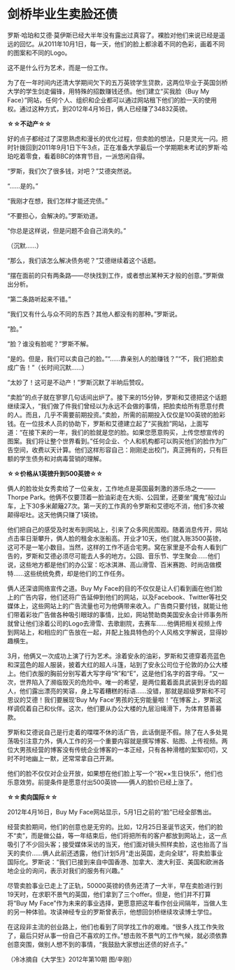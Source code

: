 # 剑桥毕业生卖脸还债

罗斯·哈珀和艾德·莫伊斯已经大半年没有露出过真容了。裸脸对他们来说已经是遥远的回忆。从2011年10月1日，每一天，他们的脸上都涂着不同的色彩，画着不同的图案和不同的Logo。

这不是什么行为艺术，而是一份工作。

为了在一年时间内还清大学期间欠下的五万英镑学生贷款，这两位毕业于英国剑桥大学的学生剑走偏锋，用特殊的招数赚钱还债。他们建立“买我脸（Buy My Face）”网站，任何个人、组织和企业都可以通过网站租下他们的脸一天的使用权。通过这种方式，到2012年4月16日，俩人已经赚了34832英镑。

**☆☆不动产☆☆**

好的点子都经过了深思熟虑和漫长的优化过程，但卖脸的想法，只是灵光一闪。把时针拨回到2011年9月1日下午3点，正在准备大学最后一个学期期末考试的罗斯·哈珀吃着零食，看着BBC的体育节目，一派悠闲自得。

“罗斯，我们欠了很多钱，对吧？”艾德突然说。

“……是的。”

“我刚才在想，我们怎样才能还完债。”

“不要担心，会解决的。”罗斯劝道。

“你总是这样说，但是问题不会自己消失的。”

（沉默……）

“那么，我们该怎么解决债务呢？”艾德继续着这个话题。

“摆在面前的只有两条路——尽快找到工作，或者想出某种天才般的创意。”罗斯做出分析。

“第二条路听起来不错。”

“我们又有什么与众不同的东西？其他人都没有的那种。”罗斯说。

“脸。”

“脸？谁没有脸呢？”罗斯不解。

“是的。但是，我们可以卖自己的脸。”“……靠亲别人的脸赚钱？”“不，我们把脸卖成广告！”（长时间沉默……）

“太妙了！这可是不动产！”罗斯沉默了半晌后赞叹。

“卖脸”的点子就在寥寥几句话间出炉了。接下来的15分钟，罗斯和艾德把这个话题继续深入，“我们做了件我们曾经以为永远不会做的事情，把脸卖给所有愿意付费的人。而且，几乎不需要前期投资。”卖脸，所需的前期投入仅仅是100英镑的脸彩钱。在一位技术人员的协助下，罗斯和艾德建立起了“买我脸”网站，上面写道：“在接下来的一年，我们的脸就是您的脸。如果您愿意购买，上传您想宣传的图案。我们将让整个世界看到。”任何企业、个人和机构都可以购买他们的脸作为广告空间，收费以天计算。他们这样形容自己：刚刚走出校门，真正拥有的，只有巨额的学生债务和对病毒营销的理解。

**☆☆价格从1英镑升到500英镑☆☆**

俩人的脸妆处女秀卖给了一位亲友，工作地点是英国最刺激的游乐场之一——Thorpe Park。他俩不仅要顶着一脸油彩走在大街、公园里，还要坐“魔鬼”般过山车，上下30多米颠簸27次。第一天的工作真的令罗斯和艾德吃不消，他们多次被颠得呕吐。这天他俩只赚了1英镑。

他们把自己的感受及时发布到网站上，引来了众多网民围观。随着消息传开，网站点击率日渐攀升，俩人脸的租金水涨船高。开业才10天，他们就入账3500英镑，这可不是一笔小数目。当然，这样的工作不适合宅男。窝在家里是不会有人看到广告的，罗斯和艾德必须尽可能去人多的地方。公园、音乐节、学生聚会……他们说，这些地方都是他们的办公室：吃冰淇淋、高山滑雪、百米赛跑、时尚店做模特……这些统统免费，却是他们的工作任务。

俩人还深谙网络宣传之道。Buy My Face的目的不仅仅是让人们看到画在他们脸上的广告内容，他们还将广告延伸到他们的网站，以及Facebook、Twitter等社交媒体上，这些网站上的广告流量也可为他俩带来收入。广告商只要付钱，就能让他们带着彩妆广告做各种吸引眼球的事情，比如，网站赞助商美国安永会计师事务所就曾让他们涂着公司的Logo去滑雪、去歌剧院，去赛车……他俩把相关视频上传到网站上，和相应的广告放在一起，并配上独具特色的个人风格文字解说，显得妙趣横生。

3月，他俩又一次成功上演了行为艺术。涂着安永的油彩，罗斯和艾德穿着亮蓝色和深蓝色的超人服装，披着大红的超人斗篷，站到了安永公司位于伦敦的办公大楼上。他们衣服的胸前分别写着大写字母“R”和“E”，这是他们名字的首字母。“又一次，世界陷入了濒临毁灭的危险中。唯一的希望，是两位戴着面具武装到牙齿的超人，他们露出漂亮的笑容，身上写着糟糕的标语……没错，那就是超级罗斯和不可思议的艾德！我们要展现‘Buy My Face’男孩的无穷能量啦！”在博客上，罗斯这样调侃着自己和伙伴。这次，他们要从办公大楼的九层沿绳滑下，为体育慈善募款。

罗斯和艾德说自己是行走着的喋喋不休的活广告，此话倒是不假。除了在人多处晃荡吸引注意力外，俩人工作的另一个重要内容就是撰写博客、贴图、上传视频。两位大男孩经营的博客没有传统企业博客的一本正经，只有各种滑稽的絮絮叨叨，又时不时地幽上一默，还常常拿自己开涮。

他们的脸不仅仅对企业开放，如果想在他们脸上写一个“祝××生日快乐”，他们也乐意效劳。前提条件是愿意付出500英镑——俩人的脸价已经上涨了。

**☆☆卖向国际☆☆**

2012年4月16日，Buy My Face网站显示，5月1日之前的“脸”已经全部售出。

经营卖脸期间，他们的创意也是无穷的。比如，12月25日圣诞节这天，他们的脸不“卖”，而是做公益，等一年结束后，他们将把所有的客户都放到网站上，这一点吸引了不少回头客；接受媒体采访的当天，他们面对镜头照样卖脸，这也抬高了当天的卖价……俩人此前还透露，他们计划5月“走出英国，走向全球”，将卖脸事业国际化。罗斯说：“我们已接到来自中国香港、加拿大、澳大利亚、美国和欧洲各地企业的询问，表示对我们的服务有兴趣。”

尽管卖脸事业已走上了正轨，50000英镑的债务还清了一大半，早在卖脸进行到19天时，在求职不景气的英国，他们拿到了三个offer。但是，他们并不打算将“Buy My Face”作为未来的事业选择，更愿意把这年看作创业间隔年，当做人生的另一种体验。攻读神经专业的罗斯曾表示，他想回剑桥继续攻读博士学位。

在这段非主流的创业路上，他们也看到了同学找工作的艰难。“很多人找工作失败了，最后只好从事一份自己不喜欢的工作。”想击败不景气的工作气候，就必须依靠创意突围，做别人想不到的事情，“我鼓励大家想出还债的好点子。”

（冷冰摘自《大学生》2012年第10期 图/辛刚）